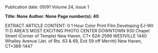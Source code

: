 Publication date: 09/91
Volume 24, Issue 1

**Title: None**
**Author: None**
**Page number(s): 40**

EXTRACT ARTICLE CONTENT:
0 
1 Hour 
Color Print 
Film 
Developing 
EJ-Wil 
11
D 
AREA'S MOST EXCITING PHOTO CENTER 
DOWNTOWN 
930 Chapel Street 
(Corner of Temple) 
New Haven, CT• 624-2599 
WES1VILLE 
1440 Whalley Avenue 
(Jet. of Rts. 63 & 69, Exit 59 off Merritt) 
New Haven, CT•389-1447